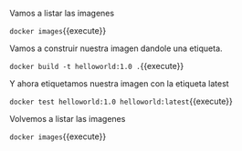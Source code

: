 Vamos a listar las imagenes

`docker images`{{execute}}

Vamos a construir nuestra imagen dandole una etiqueta.

`docker build -t helloworld:1.0 .`{{execute}}

Y ahora etiquetamos nuestra imagen con la etiqueta latest

`docker test helloworld:1.0 helloworld:latest`{{execute}}

Volvemos a listar las imagenes

`docker images`{{execute}}

